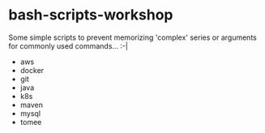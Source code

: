 # bash-scripts-workshop

Some simple scripts to prevent memorizing 'complex' series or arguments for commonly used commands... :-|

* aws
* docker
* git
* java
* k8s
* maven
* mysql
* tomee


